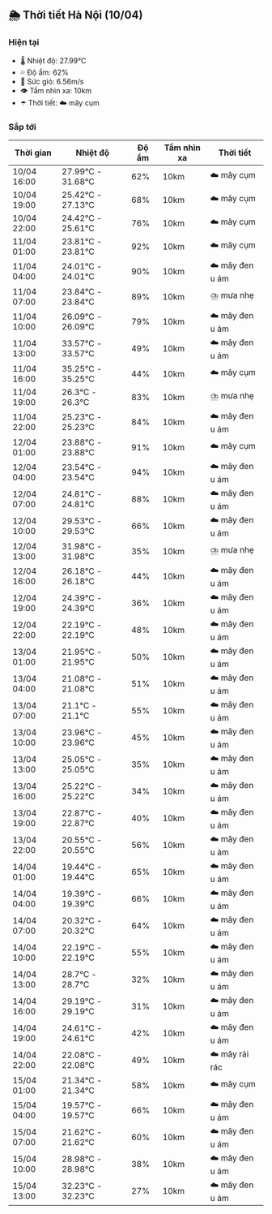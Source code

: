 ## 🌦️ Thời tiết Hà Nội (10/04)

### Hiện tại

- 🌡️ Nhiệt độ: 27.99℃
- 💦 Độ ẩm: 62%
- 💨 Sức gió: 6.56m/s
- 👁️ Tầm nhìn xa: 10km
- ☂️ Thời tiết: ☁️ mây cụm

### Sắp tới

| Thời gian | Nhiệt độ | Độ ẩm | Tầm nhìn xa | Thời tiết |
| --- | --- | --- | --- | --- |
| 10/04 16:00 | 27.99℃ - 31.68℃ | 62% | 10km | ☁️ mây cụm |
| 10/04 19:00 | 25.42℃ - 27.13℃ | 68% | 10km | ☁️ mây cụm |
| 10/04 22:00 | 24.42℃ - 25.61℃ | 76% | 10km | ☁️ mây cụm |
| 11/04 01:00 | 23.81℃ - 23.81℃ | 92% | 10km | ☁️ mây cụm |
| 11/04 04:00 | 24.01℃ - 24.01℃ | 90% | 10km | ☁️ mây đen u ám |
| 11/04 07:00 | 23.84℃ - 23.84℃ | 89% | 10km | ⛈️ mưa nhẹ |
| 11/04 10:00 | 26.09℃ - 26.09℃ | 79% | 10km | ☁️ mây đen u ám |
| 11/04 13:00 | 33.57℃ - 33.57℃ | 49% | 10km | ☁️ mây đen u ám |
| 11/04 16:00 | 35.25℃ - 35.25℃ | 44% | 10km | ☁️ mây cụm |
| 11/04 19:00 | 26.3℃ - 26.3℃ | 83% | 10km | ⛈️ mưa nhẹ |
| 11/04 22:00 | 25.23℃ - 25.23℃ | 84% | 10km | ☁️ mây đen u ám |
| 12/04 01:00 | 23.88℃ - 23.88℃ | 91% | 10km | ☁️ mây cụm |
| 12/04 04:00 | 23.54℃ - 23.54℃ | 94% | 10km | ☁️ mây đen u ám |
| 12/04 07:00 | 24.81℃ - 24.81℃ | 88% | 10km | ☁️ mây đen u ám |
| 12/04 10:00 | 29.53℃ - 29.53℃ | 66% | 10km | ☁️ mây đen u ám |
| 12/04 13:00 | 31.98℃ - 31.98℃ | 35% | 10km | ⛈️ mưa nhẹ |
| 12/04 16:00 | 26.18℃ - 26.18℃ | 44% | 10km | ☁️ mây đen u ám |
| 12/04 19:00 | 24.39℃ - 24.39℃ | 36% | 10km | ☁️ mây đen u ám |
| 12/04 22:00 | 22.19℃ - 22.19℃ | 48% | 10km | ☁️ mây đen u ám |
| 13/04 01:00 | 21.95℃ - 21.95℃ | 50% | 10km | ☁️ mây đen u ám |
| 13/04 04:00 | 21.08℃ - 21.08℃ | 51% | 10km | ☁️ mây đen u ám |
| 13/04 07:00 | 21.1℃ - 21.1℃ | 55% | 10km | ☁️ mây đen u ám |
| 13/04 10:00 | 23.96℃ - 23.96℃ | 45% | 10km | ☁️ mây đen u ám |
| 13/04 13:00 | 25.05℃ - 25.05℃ | 35% | 10km | ☁️ mây đen u ám |
| 13/04 16:00 | 25.22℃ - 25.22℃ | 34% | 10km | ☁️ mây đen u ám |
| 13/04 19:00 | 22.87℃ - 22.87℃ | 40% | 10km | ☁️ mây đen u ám |
| 13/04 22:00 | 20.55℃ - 20.55℃ | 56% | 10km | ☁️ mây đen u ám |
| 14/04 01:00 | 19.44℃ - 19.44℃ | 65% | 10km | ☁️ mây đen u ám |
| 14/04 04:00 | 19.39℃ - 19.39℃ | 66% | 10km | ☁️ mây đen u ám |
| 14/04 07:00 | 20.32℃ - 20.32℃ | 64% | 10km | ☁️ mây đen u ám |
| 14/04 10:00 | 22.19℃ - 22.19℃ | 55% | 10km | ☁️ mây đen u ám |
| 14/04 13:00 | 28.7℃ - 28.7℃ | 32% | 10km | ☁️ mây đen u ám |
| 14/04 16:00 | 29.19℃ - 29.19℃ | 31% | 10km | ☁️ mây đen u ám |
| 14/04 19:00 | 24.61℃ - 24.61℃ | 42% | 10km | ☁️ mây đen u ám |
| 14/04 22:00 | 22.08℃ - 22.08℃ | 49% | 10km | ☁️ mây rải rác |
| 15/04 01:00 | 21.34℃ - 21.34℃ | 58% | 10km | ☁️ mây cụm |
| 15/04 04:00 | 19.57℃ - 19.57℃ | 66% | 10km | ☁️ mây đen u ám |
| 15/04 07:00 | 21.62℃ - 21.62℃ | 60% | 10km | ☁️ mây đen u ám |
| 15/04 10:00 | 28.98℃ - 28.98℃ | 38% | 10km | ☁️ mây đen u ám |
| 15/04 13:00 | 32.23℃ - 32.23℃ | 27% | 10km | ☁️ mây đen u ám |
